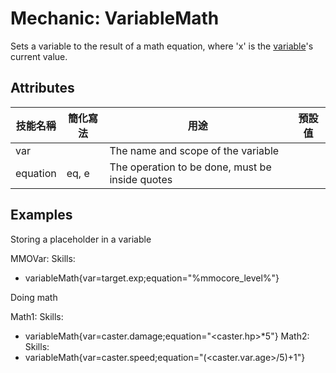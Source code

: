 Mechanic: VariableMath
======================

Sets a variable to the result of a math equation, where 'x' is the
[variable](/skills/variables)'s current value.

Attributes
----------

| 技能名稱 | 簡化寫法| 用途 | 預設值 |
|-----------|---------|-------------------------------------------------|---------------|
| var   | | The name and scope of the variable  |   |
| equation  | eq, e   | The operation to be done, must be inside quotes |   |

  
Examples
----

Storing a placeholder in a variable

MMOVar:
  Skills:
  - variableMath{var=target.exp;equation="%mmocore_level%"}

Doing math

Math1:
  Skills:
  - variableMath{var=caster.damage;equation="<caster.hp>*5"}
Math2:
  Skills:
  - variableMath{var=caster.speed;equation="(<caster.var.age>/5)+1"}
